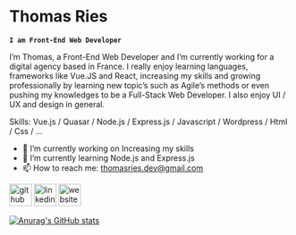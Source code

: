 # Thomas Ries
**`I am Front-End Web Developer`**

I’m Thomas, a Front-End Web Developer and I’m currently working for a digital agency based in France. I really enjoy learning languages, frameworks like Vue.JS and React, increasing my skills and growing professionally by learning  new topic’s such as Agile’s methods or even pushing my knowledges to be a Full-Stack Web Developer. I also enjoy UI / UX and design in general. 

Skills: Vue.js / Quasar / Node.js / Express.js / Javascript / Wordpress / Html / Css / ...

- 🔭 I’m currently working on Increasing my skills 
- 🌱 I’m currently learning Node.js and Express.js 
- 📫 How to reach me: thomasries.dev@gmail.com 


[<img src='https://cdn.jsdelivr.net/npm/simple-icons@3.0.1/icons/github.svg' alt='github' height='40'>](https://github.com/Thomas-Ries)  [<img src='https://cdn.jsdelivr.net/npm/simple-icons@3.0.1/icons/linkedin.svg' alt='linkedin' height='40'>](https://www.linkedin.com/in/thomasriesbalsamo/)  [<img src='https://cdn.jsdelivr.net/npm/simple-icons@3.0.1/icons/icloud.svg' alt='website' height='40'>](http://www.thomasries.fr)  

[![Anurag's GitHub stats](https://github-readme-stats.vercel.app/api?username=Thomas-Ries)](https://github.com/anuraghazra/github-readme-stats)


<!--
**Thomas-Ries/Thomas-Ries** is a ✨ _special_ ✨ repository because its `README.md` (this file) appears on your GitHub profile.

Here are some ideas to get you started:

- 🔭 I’m currently working on ...
- 🌱 I’m currently learning ...
- 👯 I’m looking to collaborate on ...
- 🤔 I’m looking for help with ...
- 💬 Ask me about ...
- 📫 How to reach me: ...
- 😄 Pronouns: ...
- ⚡ Fun fact: ...
-->
